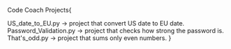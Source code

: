 Code Coach Projects{

US_date_to_EU.py -> project that convert US date to EU date.
Password_Validation.py -> project that checks how strong the password is.
That's_odd.py -> project that sums only even numbers.
}